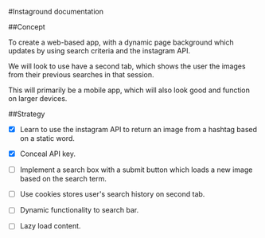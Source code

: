 #Instaground documentation

##Concept

To create a web-based app, with a dynamic page background which updates by using search criteria and the instagram API.

We will look to use have a second tab, which shows the user the images from their previous searches in that session.

This will primarily be a mobile app, which will also look good and function on larger devices.

##Strategy

- [x] Learn to use the instagram API to return an image from a hashtag based on a static word.

- [x] Conceal API key.

- [ ] Implement a search box with a submit button which loads a new image based on the search term.

- [ ] Use cookies stores user's search history on second tab.

- [ ] Dynamic functionality to search bar.

- [ ] Lazy load content.
